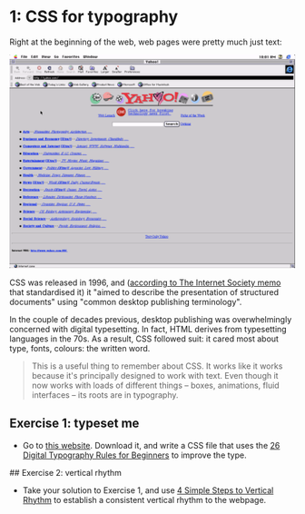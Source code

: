 # 1: CSS for typography

Right at the beginning of the web, web pages were pretty much just text:

![Yahoo in 1996: a basic webpage almost entirely made of text](images/yahoo-1996.png)

CSS was released in 1996, and ([according to The Internet Society memo](https://tools.ietf.org/html/rfc2318) that standardised it) it "aimed to describe the presentation of structured documents" using "common desktop publishing terminology".

In the couple of decades previous, desktop publishing was overwhelmingly concerned with digital typesetting. In fact, HTML derives from typesetting languages in the 70s. As a result, CSS followed suit: it cared most about type, fonts, colours: the written word.

> This is a useful thing to remember about CSS. It works like it works because it's principally designed to work with text. Even though it now works with loads of different things – boxes, animations, fluid interfaces – its roots are in typography.

## Exercise 1: typeset me

- Go to [this website](txti.es/nzzbm). Download it, and write a CSS file that uses the [26 Digital Typography Rules for Beginners](https://medium.com/product-design-ux-ui/26-digital-typography-rules-for-beginners-a04c6a5aaff3) to improve the type.

## Exercise 2: vertical rhythm

- Take your solution to Exercise 1, and use [4 Simple Steps to Vertical Rhythm](http://typecast.com/blog/4-simple-steps-to-vertical-rhythm) to establish a consistent vertical rhythm to the webpage.
